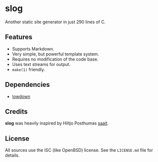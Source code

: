 # slog

Another static site generator in just 290 lines of C.

## Features

* Supports Markdown.
* Very simple, but powerful template system.
* Requires no modification of the code base.
* Uses text streams for output.
* `make(1)` friendly.

## Dependencies

* [lowdown](https://kristaps.bsd.lv/lowdown)

## Credits

**slog** was heavily inspired by Hiltjo Posthumas [saait](http://git.codemadness.org/saait).

## License

All sources use the ISC (like OpenBSD) license.
See the `LICENSE.md` file for details.